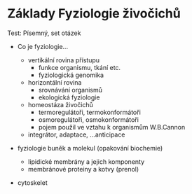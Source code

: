 # Základy Fyziologie živočichů
Test: Písemný, set otázek  

- Co je fyziologie...
  - vertikální rovina přístupu
    - funkce organismu, tkání etc.
    - fyziologická genomika
  - horizontální rovina
    - srovnávání organismů
    - ekologická fyziologie
  - homeostáza živočichů
    - termoregulátoři, termokonformátoři
    - osmoregulátoři, osmokonformátoři
    - pojem použil ve vztahu k organismům W.B.Cannon
  - integrátor, adaptace, ...anticipace

- fyziologie buněk a molekul (opakování biochemie)
  - lipidické membrány a jejich komponenty
  - membránové proteiny a kotvy (prenol)
- cytoskelet

